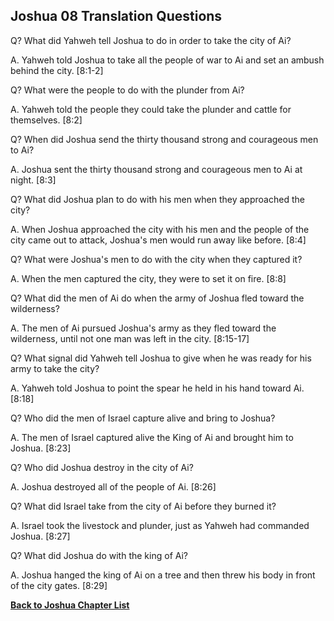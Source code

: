 ## Joshua 08 Translation Questions ##

Q? What did Yahweh tell Joshua to do in order to take the city of Ai?

A. Yahweh told Joshua to take all the people of war to Ai and set an ambush behind the city. [8:1-2]

Q? What were the people to do with the plunder from Ai?

A. Yahweh told the people they could take the plunder and cattle for themselves. [8:2]

Q? When did Joshua send the thirty thousand strong and courageous men to Ai?

A. Joshua sent the thirty thousand strong and courageous men to Ai at night. [8:3]

Q? What did Joshua plan to do with his men when they approached the city?

A. When Joshua approached the city with his men and the people of the city came out to attack, Joshua's men would run away like before. [8:4]

Q? What were Joshua's men to do with the city when they captured it?

A. When the men captured the city, they were to set it on fire. [8:8]

Q? What did the men of Ai do when the army of Joshua fled toward the wilderness?

A. The men of Ai pursued Joshua's army as they fled toward the wilderness, until not one man was left in the city. [8:15-17]

Q? What signal did Yahweh tell Joshua to give when he was ready for his army to take the city?

A. Yahweh told Joshua to point the spear he held in his hand toward Ai. [8:18]

Q? Who did the men of Israel capture alive and bring to Joshua?

A. The men of Israel captured alive the King of Ai and brought him to Joshua. [8:23]

Q? Who did Joshua destroy in the city of Ai?

A. Joshua destroyed all of the people of Ai. [8:26]

Q? What did Israel take from the city of Ai before they burned it?

A. Israel took the livestock and plunder, just as Yahweh had commanded Joshua. [8:27]

Q? What did Joshua do with the king of Ai?

A. Joshua hanged the king of Ai on a tree and then threw his body in front of the city gates. [8:29]

__[Back to Joshua Chapter List](./)__

